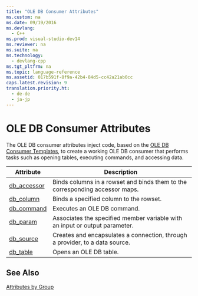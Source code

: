 ```yaml
---
title: "OLE DB Consumer Attributes"
ms.custom: na
ms.date: 09/19/2016
ms.devlang: 
  - C++
ms.prod: visual-studio-dev14
ms.reviewer: na
ms.suite: na
ms.technology: 
  - devlang-cpp
ms.tgt_pltfrm: na
ms.topic: language-reference
ms.assetid: 017b591f-8f9a-42b4-84d5-cc42a21ab0cc
caps.latest.revision: 9
translation.priority.ht: 
  - de-de
  - ja-jp
---
```

# OLE DB Consumer Attributes
The OLE DB consumer attributes inject code, based on the [OLE DB Consumer Templates](../vs140/OLE-DB-Consumer-Templates-Reference.md), to create a working OLE DB consumer that performs tasks such as opening tables, executing commands, and accessing data.  
  
|Attribute|Description|  
|---------------|-----------------|  
|[db_accessor](../vs140/db_accessor.md)|Binds columns in a rowset and binds them to the corresponding accessor maps.|  
|[db_column](../vs140/db_column.md)|Binds a specified column to the rowset.|  
|[db_command](../vs140/db_command.md)|Executes an OLE DB command.|  
|[db_param](../vs140/db_param.md)|Associates the specified member variable with an input or output parameter.|  
|[db_source](../vs140/db_source.md)|Creates and encapsulates a connection, through a provider, to a data source.|  
|[db_table](../vs140/db_table.md)|Opens an OLE DB table.|  
  
## See Also  
 [Attributes by Group](../vs140/Attributes-by-Group.md)
